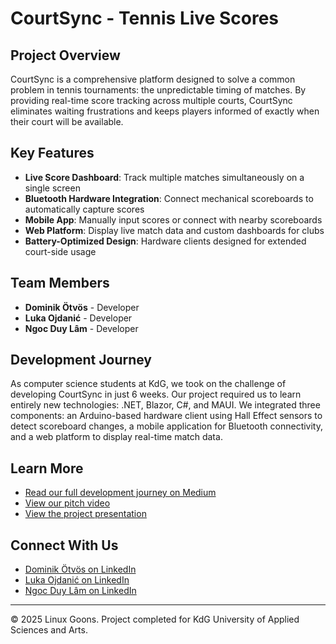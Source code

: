 # CourtSync - Tennis Live Scores

## Project Overview

CourtSync is a comprehensive platform designed to solve a common problem in tennis tournaments: the unpredictable timing of matches. By providing real-time score tracking across multiple courts, CourtSync eliminates waiting frustrations and keeps players informed of exactly when their court will be available.

## Key Features

- **Live Score Dashboard**: Track multiple matches simultaneously on a single screen
- **Bluetooth Hardware Integration**: Connect mechanical scoreboards to automatically capture scores
- **Mobile App**: Manually input scores or connect with nearby scoreboards
- **Web Platform**: Display live match data and custom dashboards for clubs
- **Battery-Optimized Design**: Hardware clients designed for extended court-side usage

## Team Members

- **Dominik Ötvös** - Developer
- **Luka Ojdanić** - Developer 
- **Ngoc Duy Lâm** - Developer

## Development Journey

As computer science students at KdG, we took on the challenge of developing CourtSync in just 6 weeks. Our project required us to learn entirely new technologies: .NET, Blazor, C#, and MAUI. We integrated three components: an Arduino-based hardware client using Hall Effect sensors to detect scoreboard changes, a mobile application for Bluetooth connectivity, and a web platform to display real-time match data.

## Learn More

- [Read our full development journey on Medium](https://medium.com/@luka.ojdanic/learning-journey-developing-courtsync-a-system-for-amateur-players-to-track-available-courts-321be1f6ed5e)
- [View our pitch video](/pitch_video.mp4)
- [View the project presentation](https://docs.google.com/presentation/d/1s0FvP9yNLEzs5tzuPZvuMSXekWtMwgHr_itbevhwc9U/edit?usp=sharing)

## Connect With Us

- [Dominik Ötvös on LinkedIn](https://linkedin.com/in/dominikotvos)  
- [Luka Ojdanić on LinkedIn](https://linkedin.com/in/luka-ojdanic)
- [Ngoc Duy Lâm on LinkedIn](https://linkedin.com/in/ngoc-duy-lam)

---

© 2025 Linux Goons. Project completed for KdG University of Applied Sciences and Arts.
